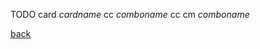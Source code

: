 TODO
card _cardname_
cc _comboname_
cc cm _comboname_


[back](index)
<!--stackedit_data:
eyJoaXN0b3J5IjpbMTU3ODk5MzE1NSwtODg3NTUzNjAwLDczMD
k5ODExNl19
-->
